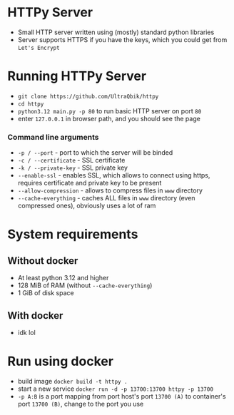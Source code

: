 # HTTPy Server
- Small HTTP server written using (mostly) standard python libraries
- Server supports HTTPS if you have the keys, which you could get from `Let's Encrypt`

# Running HTTPy Server
- `git clone https://github.com/UltraQbik/httpy`
- `cd httpy`
- `python3.12 main.py -p 80` to run basic HTTP server on port `80`
- enter `127.0.0.1` in browser path, and you should see the page
### Command line arguments
- `-p / --port` - port to which the server will be binded
- `-c / --certificate` - SSL certificate
- `-k / --private-key` - SSL private key
- `--enable-ssl` - enables SSL, which allows to connect using https, requires certificate and private key to be present
- `--allow-compression` - allows to compress files in `www` directory
- `--cache-everything` - caches ALL files in `www` directory (even compressed ones), obviously uses a lot of ram

# System requirements
## Without docker
- At least python 3.12 and higher
- 128 MiB of RAM (without `--cache-everything`)
- 1 GiB of disk space
## With docker
- idk lol

[//]: # (- `-v / --verbose` - prints a lot of information)
[//]: # (- `-lu / --live-update` - live updates files, even when using compression)

# Run using docker
- build image `docker build -t httpy .`
- start a new service `docker run -d -p 13700:13700 httpy -p 13700`
- `-p A:B` is a port mapping from port host's port `13700 (A)` to container's port `13700 (B)`, change to the port you use
